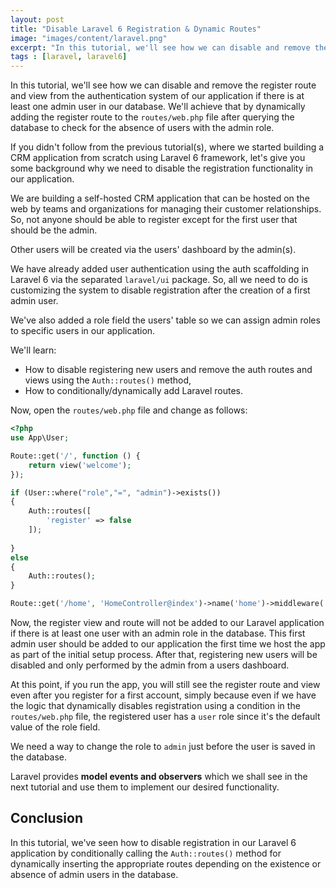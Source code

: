 ```yaml
---
layout: post
title: "Disable Laravel 6 Registration & Dynamic Routes"
image: "images/content/laravel.png"
excerpt: "In this tutorial, we'll see how we can disable and remove the register route and view from the authentication system of our application if there is at least one admin user in our database. We'll achieve that by dynamically adding the register route to the routes/web.php file after querying the database to check for the absence of users with the admin role" 
tags : [laravel, laravel6] 
---
```


In this tutorial, we'll see how we can disable and remove the register route and view from the authentication system of our application if there is at least one admin user in our database. We'll achieve that by dynamically adding the register route to the `routes/web.php` file after querying the database to check for the absence of users with the admin role. 

If you didn't follow from the previous tutorial(s), where we started building a CRM application from scratch using Laravel 6 framework, let's give you some background why we need to disable the registration functionality in our application.  

We are building a self-hosted CRM application that can be hosted on the web by teams and organizations for managing their customer relationships. So, not anyone should be able to register except for the first user that should be the admin. 

Other users will be created via the users' dashboard by the admin(s). 

We have already added user authentication using the auth scaffolding in Laravel 6 via the separated `laravel/ui` package. So, all we need to do is customizing the system to disable registration after the creation of a first admin user. 

We've also added a role field the users' table so we can assign admin roles to specific users in our application.

 
We'll learn: 

- How to disable registering new users and remove the auth routes and views using the `Auth::routes()` method,
- How to conditionally/dynamically add Laravel routes.

Now, open the `routes/web.php` file and change as follows:

```php
<?php
use App\User;

Route::get('/', function () {
    return view('welcome');
});

if (User::where("role","=", "admin")->exists())
{
    Auth::routes([
        'register' => false
    ]);
    
}
else
{
    Auth::routes();
}

Route::get('/home', 'HomeController@index')->name('home')->middleware('auth');
```

Now, the register view and route will not be added to our Laravel application if there is at least one user with an admin role in the database. This first admin user should be added to our application the first time we host the app as part of the initial setup process. After that, registering new users will be disabled and only performed by the admin from a users dashboard.

At this point, if you run the app, you will still see the register route and view even after you register for a first account, simply because even if we have the logic that dynamically disables registration using a condition in the `routes/web.php` file, the registered user has a `user` role since it's the default value of the role field. 

We need a way to change the role to `admin` just before the user is saved in the database. 

Laravel provides **model events and observers** which we shall see in the next tutorial and use them to implement our desired functionality. 

## Conclusion

In this tutorial, we've seen how to disable registration in our Laravel 6 application by conditionally calling the `Auth::routes()` method for dynamically inserting the appropriate routes depending on the existence or absence of admin users in the database. 

